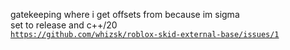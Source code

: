 gatekeeping where i get offsets from because im sigma<br>
set to release and c++/20<br>
[`https://github.com/whizsk/roblox-skid-external-base/issues/1`](https://github.com/whizsk/roblox-skid-external-base/issues/1)

